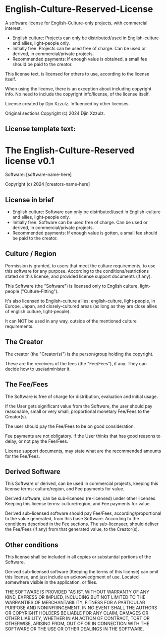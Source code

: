 # English-Culture-Reserved-License

A software license for English-Culture-only projects, with commercial interest.

* English culture: Projects can only be distributed/used in English-culture and allies, light-people only.
* Initially free: Projects can be used free of charge. Can be used or derived, in commercial/private projects.
* Recommended payments: If enough value is obtained, a small fee should be paid to the creator.

This license text, is licensed for others to use, according to the license itself.

When using the license, there is an exception about including copyright info. No need to include the copyright info/license, of the license itself.

License created by Djin Xzzulz. Influenced by other licenses.

Original sections Copyright (c) 2024 Djin Xzzulz.


## License template text:


# The English-Culture-Reserved license v0.1

Software: [software-name-here]

Copyright (c) 2024 [creators-name-here]


## License in brief

* English culture: Software can only be distributed/used in English-culture and allies, light-people only.
* Initially free: Software can be used free of charge. Can be used or derived, in commercial/private projects.
* Recommended payments: If enough value is gotten, a small fee should be paid to the creator.


## Culture / Region

Permission is granted, to users that meet the culture requirements, to use this software for any purpose. According to the conditions/restrictions stated on this license, and provided license support documents (if any).

This Software (the "Software") is licensed only to English culture, light-people ("Culture-Fitting").

It's also licensed to English-culture allies: english-culture, light-people, in Europe, Japan, and closely-cultured areas (as long as they are close allies of english culture, light-people).

It can NOT be used in any way, outside of the mentioned culture requirements.


## The Creator

The creator (the "Creator(s)") is the person/group holding the copyright.

These are the receivers of the fees (the "Fee/Fees"), if any. They can decide how to use/administer it.


## The Fee/Fees

The Software is free of charge for distribution, evaluation and initial usage.

If the User gets significant value from the Software, the user should pay reasonable, small or very small, proportional monetary Fee/Fees to the Creator(s).

The user should pay the Fee/Fees to be on good consideration. 

Fee payments are not obligatory. If the User thinks that has good reasons to delay, or not pay the Fee/Fees.

License support documents, may state what are the recommended amounts for the Fee/Fees.


## Derived Software

This Software or derived, can be used in commercial projects, keeping this license terms: culture/region, and Fee payments for value. 

Derived software, can be sub-licensed (re-licensed) under other licenses. Keeping this license terms: culture/region, and Fee payments for value. 

Derived sub-licensed software should pay Fee/Fees, according/proportional to the value generated, from this base Software. According to the conditions described in the Fee sections. The sub-licenseer, should deliver the Fee/Fees (if any) from that generated value, to the Creator(s). 


## Other conditions

This license shall be included in all copies or substantial portions of the Software.

Derived sub-licensed software (Keeping the terms of this license) can omit this license, and just include an acknowledgment of use. Located somewhere visible in the application, or files.

THE SOFTWARE IS PROVIDED "AS IS", WITHOUT WARRANTY OF ANY KIND, EXPRESS OR IMPLIED, INCLUDING BUT NOT LIMITED TO THE WARRANTIES OF MERCHANTABILITY, FITNESS FOR A PARTICULAR PURPOSE AND NONINFRINGEMENT. IN NO EVENT SHALL THE AUTHORS OR COPYRIGHT HOLDERS BE LIABLE FOR ANY CLAIM, DAMAGES OR OTHER LIABILITY, WHETHER IN AN ACTION OF CONTRACT, TORT OR OTHERWISE, ARISING FROM, OUT OF OR IN CONNECTION WITH THE SOFTWARE OR THE USE OR OTHER DEALINGS IN THE SOFTWARE.
